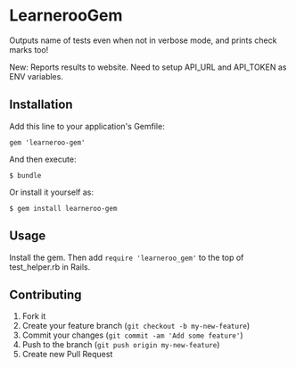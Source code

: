 # LearnerooGem

Outputs name of tests even when not in verbose mode, and prints check marks too!

New: Reports results to website. Need to setup API_URL and API_TOKEN as ENV variables.

## Installation

Add this line to your application's Gemfile:

    gem 'learneroo-gem'

And then execute:

    $ bundle

Or install it yourself as:

    $ gem install learneroo-gem

## Usage

Install the gem. Then add `require 'learneroo_gem'` to the top of test_helper.rb in Rails.  

## Contributing

1. Fork it
2. Create your feature branch (`git checkout -b my-new-feature`)
3. Commit your changes (`git commit -am 'Add some feature'`)
4. Push to the branch (`git push origin my-new-feature`)
5. Create new Pull Request